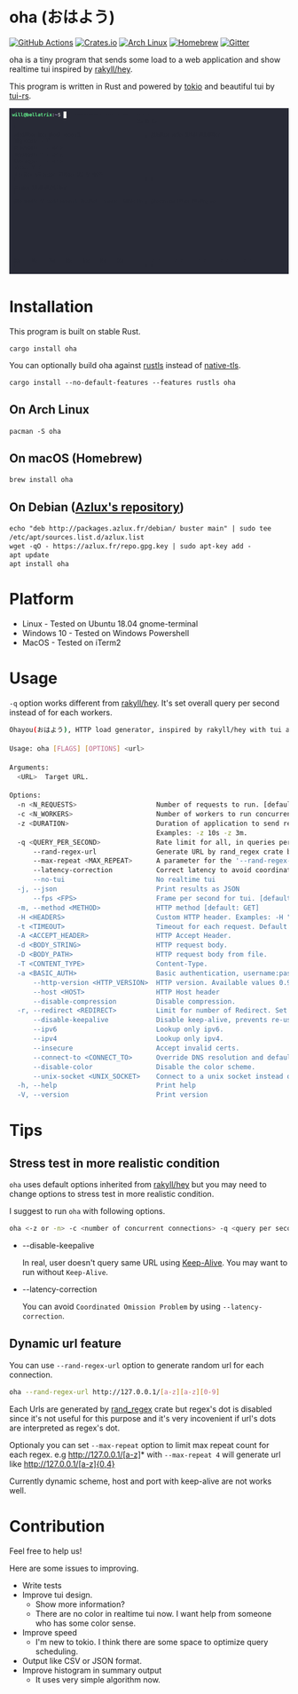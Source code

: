 # oha (おはよう)

[![GitHub Actions](https://github.com/hatoo/oha/workflows/CI/badge.svg)](https://github.com/hatoo/oha/actions?query=workflow%3ACI)
[![Crates.io](https://img.shields.io/crates/v/oha.svg)](https://crates.io/crates/oha)
[![Arch Linux](https://img.shields.io/archlinux/v/extra/x86_64/oha)](https://archlinux.org/packages/extra/x86_64/oha/)
[![Homebrew](https://img.shields.io/homebrew/v/oha)](https://formulae.brew.sh/formula/oha)
[![Gitter](https://img.shields.io/gitter/room/hatoo/oha)](https://gitter.im/hatoo-oha/community#)

oha is a tiny program that sends some load to a web application and show realtime tui inspired by [rakyll/hey](https://github.com/rakyll/hey).

This program is written in Rust and powered by [tokio](https://github.com/tokio-rs/tokio) and beautiful tui by [tui-rs](https://github.com/fdehau/tui-rs).

![demo](demo.gif)

# Installation

This program is built on stable Rust.

    cargo install oha

You can optionally build oha against [rustls](https://github.com/rustls/rustls) instead of [native-tls](https://github.com/sfackler/rust-native-tls).

    cargo install --no-default-features --features rustls oha

## On Arch Linux

    pacman -S oha

## On macOS (Homebrew)

    brew install oha

## On Debian ([Azlux's repository](http://packages.azlux.fr/))

    echo "deb http://packages.azlux.fr/debian/ buster main" | sudo tee /etc/apt/sources.list.d/azlux.list
    wget -qO - https://azlux.fr/repo.gpg.key | sudo apt-key add -
    apt update
    apt install oha

# Platform

- Linux - Tested on Ubuntu 18.04 gnome-terminal
- Windows 10 - Tested on Windows Powershell
- MacOS - Tested on iTerm2

# Usage

`-q` option works different from [rakyll/hey](https://github.com/rakyll/hey). It's set overall query per second instead of for each workers.

```sh
Ohayou(おはよう), HTTP load generator, inspired by rakyll/hey with tui animation.

Usage: oha [FLAGS] [OPTIONS] <url>

Arguments:
  <URL>  Target URL.

Options:
  -n <N_REQUESTS>                    Number of requests to run. [default: 200]
  -c <N_WORKERS>                     Number of workers to run concurrently. You may should increase limit to number of open files for larger `-c`. [default: 50]
  -z <DURATION>                      Duration of application to send requests. If duration is specified, n is ignored.
                                     Examples: -z 10s -z 3m.
  -q <QUERY_PER_SECOND>              Rate limit for all, in queries per second (QPS)
      --rand-regex-url               Generate URL by rand_regex crate but dot is disabled for each query e.g. http://127.0.0.1/[a-z][a-z][0-9]. Currently dynamic scheme, host and port with keep-alive are not works well. See https://docs.rs/rand_regex/latest/rand_regex/struct.Regex.html for details of syntax.
      --max-repeat <MAX_REPEAT>      A parameter for the '--rand-regex-url'. The max_repeat parameter gives the maximum extra repeat counts the x*, x+ and x{n,} operators will become. [default: 4]
      --latency-correction           Correct latency to avoid coordinated omission problem. It's ignored if -q is not set.
      --no-tui                       No realtime tui
  -j, --json                         Print results as JSON
      --fps <FPS>                    Frame per second for tui. [default: 16]
  -m, --method <METHOD>              HTTP method [default: GET]
  -H <HEADERS>                       Custom HTTP header. Examples: -H "foo: bar"
  -t <TIMEOUT>                       Timeout for each request. Default to infinite.
  -A <ACCEPT_HEADER>                 HTTP Accept Header.
  -d <BODY_STRING>                   HTTP request body.
  -D <BODY_PATH>                     HTTP request body from file.
  -T <CONTENT_TYPE>                  Content-Type.
  -a <BASIC_AUTH>                    Basic authentication, username:password
      --http-version <HTTP_VERSION>  HTTP version. Available values 0.9, 1.0, 1.1, 2.
      --host <HOST>                  HTTP Host header
      --disable-compression          Disable compression.
  -r, --redirect <REDIRECT>          Limit for number of Redirect. Set 0 for no redirection. [default: 10]
      --disable-keepalive            Disable keep-alive, prevents re-use of TCP connections between different HTTP requests.
      --ipv6                         Lookup only ipv6.
      --ipv4                         Lookup only ipv4.
      --insecure                     Accept invalid certs.
      --connect-to <CONNECT_TO>      Override DNS resolution and default port numbers with strings like 'example.org:443:localhost:8443'
      --disable-color                Disable the color scheme.
      --unix-socket <UNIX_SOCKET>    Connect to a unix socket instead of the domain in the URL. Only for non-HTTPS URLs.
  -h, --help                         Print help
  -V, --version                      Print version
```

# Tips

## Stress test in more realistic condition

`oha` uses default options inherited from [rakyll/hey](https://github.com/rakyll/hey) but you may need to change options to stress test in more realistic condition.

I suggest to run `oha` with following options.

```sh
oha <-z or -n> -c <number of concurrent connections> -q <query per seconds> --latency-correction --disable-keepalive <target-address>
```

- --disable-keepalive

    In real, user doesn't query same URL using [Keep-Alive](https://developer.mozilla.org/en-US/docs/Web/HTTP/Headers/Keep-Alive). You may want to run without `Keep-Alive`.
- --latency-correction

    You can avoid `Coordinated Omission Problem` by using `--latency-correction`.

## Dynamic url feature

You can use `--rand-regex-url` option to generate random url for each connection.

```sh
oha --rand-regex-url http://127.0.0.1/[a-z][a-z][0-9]
```

Each Urls are generated by [rand_regex](https://github.com/kennytm/rand_regex) crate but regex's dot is disabled since it's not useful for this purpose and it's very incovenient if url's dots are interpreted as regex's dot.

Optionaly you can set `--max-repeat` option to limit max repeat count for each regex. e.g http://127.0.0.1/[a-z]* with `--max-repeat 4` will generate url like http://127.0.0.1/[a-z]{0,4}

Currently dynamic scheme, host and port with keep-alive are not works well.

# Contribution

Feel free to help us!

Here are some issues to improving.

- Write tests
- Improve tui design.
  - Show more information?
  - There are no color in realtime tui now. I want help from someone who has some color sense.
- Improve speed
  - I'm new to tokio. I think there are some space to optimize query scheduling.
- Output like CSV or JSON format.
- Improve histogram in summary output
  - It uses very simple algorithm now.
